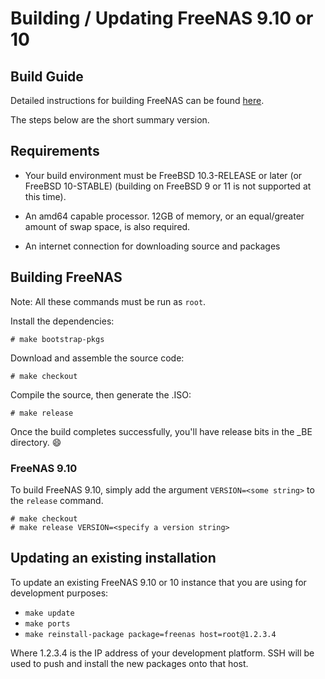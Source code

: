# Building / Updating FreeNAS 9.10 or 10

## Build Guide

Detailed instructions for building FreeNAS can be found [here](https://github.com/freenas/freenas-build/wiki/FreeNAS-9.10---10-—-Setting-up-a-FreeNAS-build-environment).

The steps below are the short summary version.

## Requirements

* Your build environment must be  FreeBSD 10.3-RELEASE or later (or FreeBSD 10-STABLE)
(building on FreeBSD 9 or 11 is not supported at this time).

* An amd64 capable processor.  12GB of memory, or an equal/greater amount
  of swap space, is also required.

* An internet connection for downloading source and packages

## Building FreeNAS

Note: All these commands must be run as `root`.

Install the dependencies:

    # make bootstrap-pkgs

Download and assemble the source code:

    # make checkout

Compile the source, then generate the .ISO:

    # make release

Once the build completes successfully, you'll have release bits in the _BE
directory. :smile:

### FreeNAS 9.10

To build FreeNAS 9.10, simply add the argument `VERSION=<some string>` to the `release` 
command.

    # make checkout 
    # make release VERSION=<specify a version string>

## Updating an existing installation

To update an existing FreeNAS 9.10 or 10 instance that you are using for development
purposes:

* ```make update```
* ```make ports```
* ```make reinstall-package package=freenas host=root@1.2.3.4```

Where 1.2.3.4 is the IP address of your development platform.  SSH will be
used to push and install the new packages onto that host.
